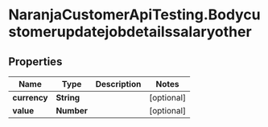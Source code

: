 # NaranjaCustomerApiTesting.Bodycustomerupdatejobdetailssalaryother

## Properties

Name | Type | Description | Notes
------------ | ------------- | ------------- | -------------
**currency** | **String** |  | [optional] 
**value** | **Number** |  | [optional] 


